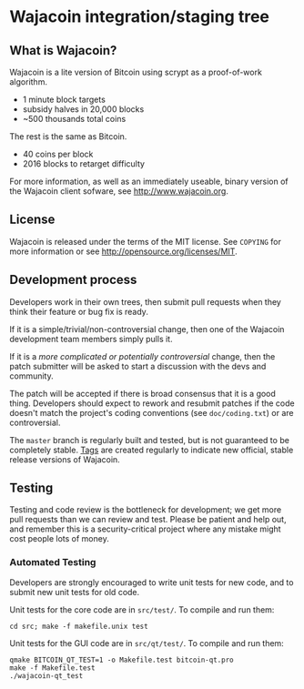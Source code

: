 Wajacoin integration/staging tree
================================

What is Wajacoin?
----------------

Wajacoin is a lite version of Bitcoin using scrypt as a proof-of-work algorithm.
 - 1 minute block targets
 - subsidy halves in 20,000 blocks
 - ~500 thousands total coins

The rest is the same as Bitcoin.
 - 40 coins per block
 - 2016 blocks to retarget difficulty

For more information, as well as an immediately useable, binary version of
the Wajacoin client sofware, see http://www.wajacoin.org.

License
-------

Wajacoin is released under the terms of the MIT license. See `COPYING` for more
information or see http://opensource.org/licenses/MIT.

Development process
-------------------

Developers work in their own trees, then submit pull requests when they think
their feature or bug fix is ready.

If it is a simple/trivial/non-controversial change, then one of the Wajacoin
development team members simply pulls it.

If it is a *more complicated or potentially controversial* change, then the patch
submitter will be asked to start a discussion with the devs and community.

The patch will be accepted if there is broad consensus that it is a good thing.
Developers should expect to rework and resubmit patches if the code doesn't
match the project's coding conventions (see `doc/coding.txt`) or are
controversial.

The `master` branch is regularly built and tested, but is not guaranteed to be
completely stable. [Tags](https://github.com/wajacoin-project/wajacoin/tags) are created
regularly to indicate new official, stable release versions of Wajacoin.

Testing
-------

Testing and code review is the bottleneck for development; we get more pull
requests than we can review and test. Please be patient and help out, and
remember this is a security-critical project where any mistake might cost people
lots of money.

### Automated Testing

Developers are strongly encouraged to write unit tests for new code, and to
submit new unit tests for old code.

Unit tests for the core code are in `src/test/`. To compile and run them:

    cd src; make -f makefile.unix test

Unit tests for the GUI code are in `src/qt/test/`. To compile and run them:

    qmake BITCOIN_QT_TEST=1 -o Makefile.test bitcoin-qt.pro
    make -f Makefile.test
    ./wajacoin-qt_test

